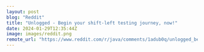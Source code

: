 ```yaml
---
layout: post
blog: "Reddit"
title: "Unlogged - Begin your shift-left testing journey, now!"
date: 2024-01-29T12:35:44Z
image: images/reddit.png
remote_url: "https://www.reddit.com/r/java/comments/1adub0q/unlogged_begin_your_shiftleft_testing_journey_now/"
---
```

